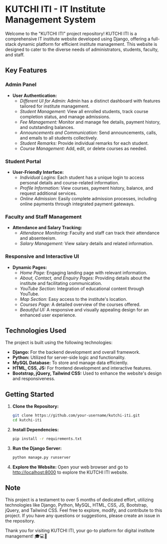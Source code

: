 # KUTCHI ITI - IT Institute Management System

Welcome to the "KUTCHI ITI" project repository! KUTCHI ITI is a comprehensive IT institute website developed using Django, offering a full-stack dynamic platform for efficient institute management. This website is designed to cater to the diverse needs of administrators, students, faculty, and staff.

## Key Features

### Admin Panel

- **User Authentication:**
  - *Different UI for Admin:* Admin has a distinct dashboard with features tailored for institute management.
  - *Student Management:* View all enrolled students, track course completion status, and manage admissions.
  - *Fee Management:* Monitor and manage fee details, payment history, and outstanding balances.
  - *Announcements and Communication:* Send announcements, calls, and emails to all students collectively.
  - *Student Remarks:* Provide individual remarks for each student.
  - *Course Management:* Add, edit, or delete courses as needed.

### Student Portal

- **User-Friendly Interface:**
  - *Individual Logins:* Each student has a unique login to access personal details and course-related information.
  - *Profile Information:* View courses, payment history, balance, and request additional services.
  - *Online Admission:* Easily complete admission processes, including online payments through integrated payment gateways.

### Faculty and Staff Management

- **Attendance and Salary Tracking:**
  - *Attendance Monitoring:* Faculty and staff can track their attendance and absenteeism.
  - *Salary Management:* View salary details and related information.

### Responsive and Interactive UI

- **Dynamic Pages:**
  - *Home Page:* Engaging landing page with relevant information.
  - *About, Contact, and Enquiry Pages:* Providing details about the institute and facilitating communication.
  - *YouTube Section:* Integration of educational content through YouTube.
  - *Map Section:* Easy access to the institute's location.
  - *Courses Page:* A detailed overview of the courses offered.
  - *Beautiful UI:* A responsive and visually appealing design for an enhanced user experience.

## Technologies Used

The project is built using the following technologies:

- **Django:** For the backend development and overall framework.
- **Python:** Utilized for server-side logic and functionality.
- **MySQL Database:** To store and manage data efficiently.
- **HTML, CSS, JS:** For frontend development and interactive features.
- **Bootstrap, jQuery, Tailwind CSS:** Used to enhance the website's design and responsiveness.

## Getting Started

1. **Clone the Repository:**
   ```bash
   git clone https://github.com/your-username/kutchi-iti.git
   cd kutchi-iti
   ```

2. **Install Dependencies:**
   ```bash
   pip install -r requirements.txt
   ```

3. **Run the Django Server:**
   ```bash
   python manage.py runserver
   ```

4. **Explore the Website:**
   Open your web browser and go to [http://localhost:8000](http://localhost:8000) to explore the KUTCHI ITI website.

## Note

This project is a testament to over 5 months of dedicated effort, utilizing technologies like Django, Python, MySQL, HTML, CSS, JS, Bootstrap, jQuery, and Tailwind CSS. Feel free to explore, modify, and contribute to this project. If you have any questions or suggestions, please create an issue in the repository.

Thank you for visiting KUTCHI ITI, your go-to platform for digital institute management! 🎓💻🚀
